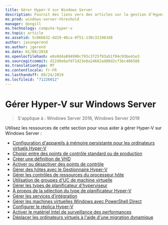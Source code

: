 ```yaml
---
title: Gérer Hyper-V sur Windows Server
description: Fournit des liens vers des articles sur la gestion d’Hyper-V
ms.prod: windows-server-threshold
manager: dongill
ms.technology: compute-hyper-v
ms.topic: article
ms.assetid: 5c06b632-dd19-46ca-9f51-130c321963d8
author: jasongerend
ms.author: jgerend
ms.date: 01/08/2018
ms.openlocfilehash: e8a9d4a894990c793c3725f93a51f04c93be41e3
ms.sourcegitcommit: d12d9e6afd71d23e8a24682ad80d2cf3bc486588
ms.translationtype: MT
ms.contentlocale: fr-FR
ms.lasthandoff: 09/24/2019
ms.locfileid: "71226012"
---
```

# <a name="manage-hyper-v-on-windows-server"></a>Gérer Hyper-V sur Windows Server

>S'applique à : Windows Server 2016, Windows Server 2019

Utilisez les ressources de cette section pour vous aider à gérer Hyper-V sur Windows Server :

- [Configuration d'appareils à mémoire persistante pour les ordinateurs virtuels Hyper-V](persistent-memory-cmdlets.md)
- [Choisir entre des points de contrôle standard ou de production](Choose-between-standard-or-production-checkpoints-in-Hyper-V.md)
- [Créer une définition de VHD](Create-VHDSet-file.md)
- [Activer ou désactiver des points de contrôle](Enable-or-disable-checkpoints-in-Hyper-V.md)
- [Gérer des hôtes avec le Gestionnaire Hyper-V](Remotely-manage-Hyper-V-hosts.md)
- [Gérer les contrôles de ressources du processeur hôte](manage-hyper-v-minroot-2016.md)
- [Utilisation de groupes d'UC de machine virtuelle](manage-hyper-v-cpugroups.md)
- [Gérer les types de planificateur d'hyperviseur](manage-hyper-v-scheduler-types.md)
- [À propos de la sélection du type de planificateur Hyper-V](about-hyper-v-scheduler-type-selection.md)
- [Gérer les services d’intégration](Manage-Hyper-V-integration-services.md)
- [Gérer les machines virtuelles Windows avec PowerShell Direct](Manage-Windows-virtual-machines-with-powershell-direct.md)
- [Configurer le réplica Hyper-V](Set-up-Hyper-V-Replica.md) 
- [Activer le matériel Intel de surveillance des performances](Performance-Monitoring-Hardware.md)
- [Déplacer les ordinateurs virtuels à l'aide d'une migration dynamique](Live-migration-overview.md)
